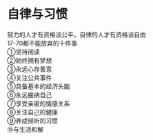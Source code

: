 # 自律与习惯
努力的人才有资格谈公平，自律的人才有资格谈自由<br>
17-70都不能放弃的十件事<br>
①坚持阅读<br>
②始终拥有梦想<br>
③永远心存善意<br>
④关注公共事件<br>
⑤具备基本的经济头脑<br>
⑥永远接纳自己<br>
⑦享受亲密的情感关系<br>
⑧关注自己的健康<br>
⑨养成倾听的习惯<br>
⑩与生活和解<br>


